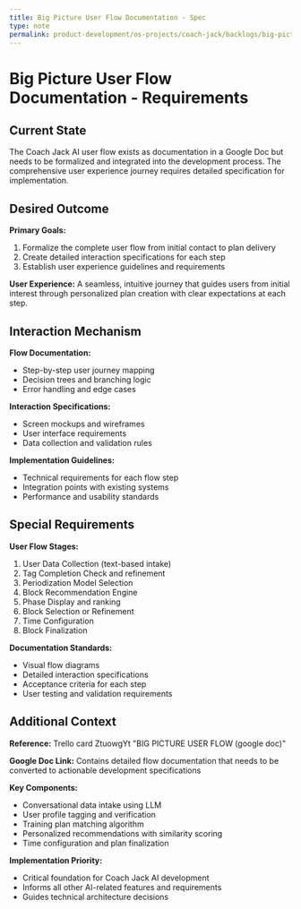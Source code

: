 ```yaml
---
title: Big Picture User Flow Documentation - Spec
type: note
permalink: product-development/os-projects/coach-jack/backlogs/big-picture-user-flow-documentation-spec
---
```


# Big Picture User Flow Documentation - Requirements

## Current State

The Coach Jack AI user flow exists as documentation in a Google Doc but needs to be formalized and integrated into the development process. The comprehensive user experience journey requires detailed specification for implementation.

## Desired Outcome  

**Primary Goals:**
1. Formalize the complete user flow from initial contact to plan delivery
2. Create detailed interaction specifications for each step
3. Establish user experience guidelines and requirements

**User Experience:** A seamless, intuitive journey that guides users from initial interest through personalized plan creation with clear expectations at each step.

## Interaction Mechanism

**Flow Documentation:**
- Step-by-step user journey mapping
- Decision trees and branching logic
- Error handling and edge cases

**Interaction Specifications:**
- Screen mockups and wireframes
- User interface requirements
- Data collection and validation rules

**Implementation Guidelines:**
- Technical requirements for each flow step
- Integration points with existing systems
- Performance and usability standards

## Special Requirements

**User Flow Stages:**
1. User Data Collection (text-based intake)
2. Tag Completion Check and refinement
3. Periodization Model Selection
4. Block Recommendation Engine
5. Phase Display and ranking
6. Block Selection or Refinement
7. Time Configuration
8. Block Finalization

**Documentation Standards:**
- Visual flow diagrams
- Detailed interaction specifications
- Acceptance criteria for each step
- User testing and validation requirements

## Additional Context

**Reference:** Trello card ZtuowgYt "BIG PICTURE USER FLOW (google doc)"

**Google Doc Link:** Contains detailed flow documentation that needs to be converted to actionable development specifications

**Key Components:**
- Conversational data intake using LLM
- User profile tagging and verification
- Training plan matching algorithm
- Personalized recommendations with similarity scoring
- Time configuration and plan finalization

**Implementation Priority:**
- Critical foundation for Coach Jack AI development
- Informs all other AI-related features and requirements
- Guides technical architecture decisions